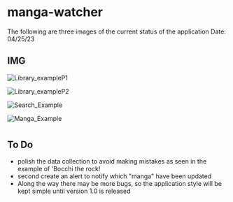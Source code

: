 ﻿# manga-watcher
The following are three images of the current status of the application
Date: 04/25/23
## IMG
![Library_exampleP1](https://user-images.githubusercontent.com/62623196/235581534-eaee0f82-ef7d-465a-ac87-916e9913e6d8.PNG)

![Library_exampleP2](https://user-images.githubusercontent.com/62623196/235581567-4b1d4184-26d3-43fc-b9d7-49244362796a.PNG)

![Search_Example](https://user-images.githubusercontent.com/62623196/234438317-581842f6-a9a4-4c1d-a7a2-ef2cdec0796c.png)

![Manga_Example](https://user-images.githubusercontent.com/62623196/234438323-cc38acdf-fde4-4ef8-96c9-5199c6ecc4d0.png)

#
## To Do 

- polish the data collection to avoid making mistakes as seen in the example of 'Bocchi the rock!
- second create an alert to notify which "manga" have been updated
- Along the way there may be more bugs, so the application style will be kept simple until version 1.0 is released

